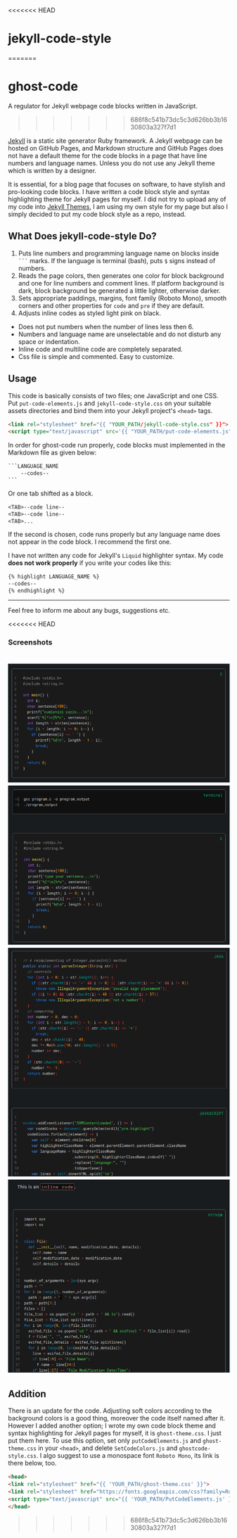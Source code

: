 <<<<<<< HEAD
# jekyll-code-style
=======
# ghost-code
A regulator for Jekyll webpage code blocks written in JavaScript.
>>>>>>> 686f8c541b73dc5c3d626bb3b1630803a327f7d1

[Jekyll](https://jekyllrb.com/) is a static site generator Ruby framework. A Jekyll webpage can be hosted on GitHub Pages, and Markdown structure and GitHub Pages does not have a default theme for the code blocks in a page that have line numbers and language names. Unless you do not use any Jekyll theme which is written by a designer.

It is essential, for a blog page that focuses on software, to have stylish and pro-looking code blocks. I have written a code block style and syntax highlighting theme for Jekyll pages for myself. I did not try to upload any of my code into [Jekyll Themes](http://jekyllthemes.org/), I am using my own style for my page but also I simply decided to put my code block style as a repo, instead. 

## What Does jekyll-code-style Do?

1. Puts line numbers and programming language name on blocks inside ` ``` ` marks. If the language is terminal (bash), puts `$` signs instead of numbers.
2. Reads the page colors, then generates one color for block background and one for line numbers and comment lines. If platform background is dark, block background be generated a little lighter, otherwise darker.
3. Sets appropriate paddings, margins, font family (Roboto Mono), smooth corners and other properties for `code` and `pre` if they are default.
4. Adjusts inline codes as styled light pink on black.

- Does not put numbers when the number of lines less then 6.
- Numbers and language name are unselectable and do not disturb any space or indentation.
- Inline code and multiline code are completely separated.
- Css file is simple and commented. Easy to customize.

## Usage

This code is basically consists of two files; one JavaScript and one CSS. Put `put-code-elements.js` and `jekyll-code-style.css` on your suitable assets directories and bind them into your Jekyll project's `<head>` tags.

```html
<link rel="stylesheet" href="{{ "YOUR_PATH/jekyll-code-style.css" }}">
<script type="text/javascript" src='{{ "YOUR_PATH/put-code-elements.js" }}'></script>
```

In order for ghost-code run properly, code blocks must implemented in the Markdown file as given below:

    ```LANGUAGE_NAME
        --codes--
    ```

Or one tab shifted as a block.

```
<TAB>--code line--
<TAB>--code line--
<TAB>...
```

If the second is chosen, code runs properly but any language name does not appear in the code block. I recommend the first one.

I have not written any code for Jekyll's `Liquid` highlighter syntax. My code **does not work properly** if you write your codes like this:

```
{% highlight LANGUAGE_NAME %}
--codes--
{% endhighlight %}
```

***

Feel free to inform me about any bugs, suggestions etc.

<<<<<<< HEAD
### Screenshots

![](screenshots/image5.png)
![](screenshots/image6.png)
![](screenshots/image7.png)
![](screenshots/image8.png)
=======
## Addition 

There is an update for the code. Adjusting soft colors according to the background colors is a good thing, moreover the code itself named after it. However I added another option; I wrote my own code block theme and syntax highlighting for Jekyll pages for myself, it is `ghost-theme.css`. I just put them here. To use this option, set only `putCodeElements.js` and `ghost-theme.css` in your `<head>`, and delete `SetCodeColors.js` and `ghostcode-style.css`. I algo suggest to use a monospace font `Roboto Mono`, its link is there below, too.

```html
<head>
<link rel="stylesheet" href="{{ 'YOUR_PATH/ghost-theme.css' }}">
<link rel="stylesheet" href="https://fonts.googleapis.com/css?family=Roboto+Mono&display=swap"> 
<script type="text/javascript" src="{{ 'YOUR_PATH/PutCodeElements.js' }}"></script>
</head>
```
>>>>>>> 686f8c541b73dc5c3d626bb3b1630803a327f7d1
